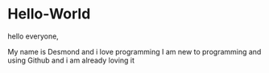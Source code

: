 # Hello-World

hello everyone,

My name is Desmond and i love programming
I am new to programming and using Github and i am already loving it
